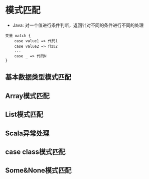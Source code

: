 # 模式匹配

- Java: 对一个值进行条件判断，返回针对不同的条件进行不同的处理

```log
变量 match {
    case value1 => 代码1
    case value2 => 代码2
    ...
    case _ => 代码N
}
```

## 基本数据类型模式匹配

## Array模式匹配

## List模式匹配

## Scala异常处理

## case class模式匹配

## Some&None模式匹配